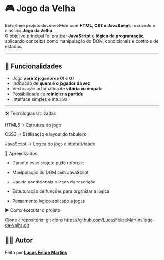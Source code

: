 # 🎮 Jogo da Velha  

Este é um projeto desenvolvido com **HTML, CSS e JavaScript**, recriando o clássico **Jogo da Velha**.  
O objetivo principal foi praticar **JavaScript** e **lógica de programação**, aplicando conceitos como manipulação do DOM, condicionais e controle de estados.  

---

## 🚀 Funcionalidades  
- Jogo **para 2 jogadores (X e O)**  
- Indicação de **quem é o jogador da vez**  
- Verificação automática de **vitória ou empate**  
- Possibilidade de **reiniciar a partida**  
- Interface simples e intuitiva  

---

🛠️ Tecnologias Utilizadas

HTML5 → Estrutura do jogo

CSS3 → Estilização e layout do tabuleiro

JavaScript → Lógica do jogo e interatividade

📌 Aprendizados

- Durante esse projeto pude reforçar:

- Manipulação do DOM com JavaScript

- Uso de condicionais e laços de repetição

- Estruturação de funções para organizar a lógica

- Pensamento lógico aplicado a jogos

▶️ Como executar o projeto

Clone o repositório:
git clone https://github.com/LucasFelipeMartins/jogo-da-velha.git

## 👨‍💻 Autor  

Feito por **[Lucas Felipe Martins](https://github.com/LucasFelipeMartins)**  
